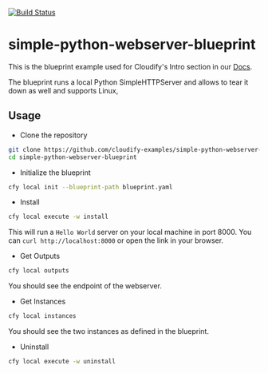 [![Build Status](https://circleci.com/gh/cloudify-examples/simple-python-webserver-blueprint.svg?style=shield&circle-token=:circle-token)](https://circleci.com/gh/cloudify-examples/simple-python-webserver-blueprint)

# simple-python-webserver-blueprint

This is the blueprint example used for Cloudify's Intro section in our [Docs](http://docs.getcloudify.org).

The blueprint runs a local Python SimpleHTTPServer and allows to tear it down as well and supports Linux,

## Usage

* Clone the repository

```bash
git clone https://github.com/cloudify-examples/simple-python-webserver-blueprint.git
cd simple-python-webserver-blueprint
```

* Initialize the blueprint

```bash
cfy local init --blueprint-path blueprint.yaml
```

* Install

```bash
cfy local execute -w install
```

This will run a `Hello World` server on your local machine in port 8000.
You can `curl http://localhost:8000` or open the link in your browser.

* Get Outputs

```bash
cfy local outputs
```

You should see the endpoint of the webserver.

* Get Instances

```bash
cfy local instances
```

You should see the two instances as defined in the blueprint.

* Uninstall

```bash
cfy local execute -w uninstall
```

